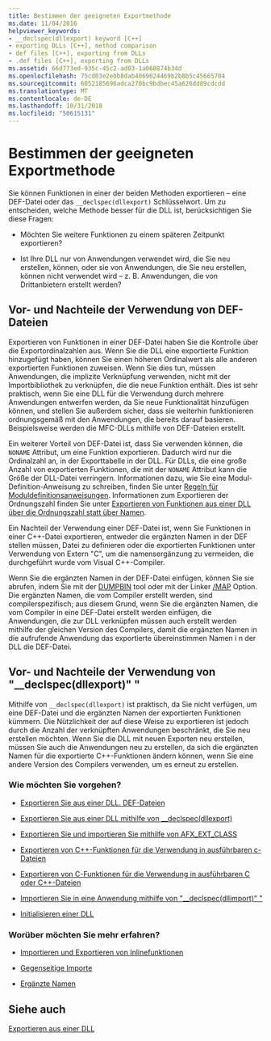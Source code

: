 ```yaml
---
title: Bestimmen der geeigneten Exportmethode
ms.date: 11/04/2016
helpviewer_keywords:
- __declspec(dllexport) keyword [C++]
- exporting DLLs [C++], method comparison
- def files [C++], exporting from DLLs
- .def files [C++], exporting from DLLs
ms.assetid: 66d773ed-935c-45c2-ad03-1a060874b34d
ms.openlocfilehash: 75cd03e2ebb8dab4069024469b2b8b5c45665704
ms.sourcegitcommit: 6052185696adca270bc9bdbec45a626dd89cdcdd
ms.translationtype: MT
ms.contentlocale: de-DE
ms.lasthandoff: 10/31/2018
ms.locfileid: "50615131"
---
```

# <a name="determining-which-exporting-method-to-use"></a>Bestimmen der geeigneten Exportmethode

Sie können Funktionen in einer der beiden Methoden exportieren – eine DEF-Datei oder das `__declspec(dllexport)` Schlüsselwort. Um zu entscheiden, welche Methode besser für die DLL ist, berücksichtigen Sie diese Fragen:

- Möchten Sie weitere Funktionen zu einem späteren Zeitpunkt exportieren?

- Ist Ihre DLL nur von Anwendungen verwendet wird, die Sie neu erstellen, können, oder sie von Anwendungen, die Sie neu erstellen, können nicht verwendet wird – z. B. Anwendungen, die von Drittanbietern erstellt werden?

## <a name="pros-and-cons-of-using-def-files"></a>Vor- und Nachteile der Verwendung von DEF-Dateien

Exportieren von Funktionen in einer DEF-Datei haben Sie die Kontrolle über die Exportordinalzahlen aus. Wenn Sie die DLL eine exportierte Funktion hinzugefügt haben, können Sie einen höheren Ordinalwert als alle anderen exportierten Funktionen zuweisen. Wenn Sie dies tun, müssen Anwendungen, die implizite Verknüpfung verwenden, nicht mit der Importbibliothek zu verknüpfen, die die neue Funktion enthält. Dies ist sehr praktisch, wenn Sie eine DLL für die Verwendung durch mehrere Anwendungen entwerfen werden, da Sie neue Funktionalität hinzufügen können, und stellen Sie außerdem sicher, dass sie weiterhin funktionieren ordnungsgemäß mit den Anwendungen, die bereits darauf basieren. Beispielsweise werden die MFC-DLLs mithilfe von DEF-Dateien erstellt.

Ein weiterer Vorteil von DEF-Datei ist, dass Sie verwenden können, die `NONAME` Attribut, um eine Funktion exportieren. Dadurch wird nur die Ordinalzahl an, in der Exporttabelle in der DLL. Für DLLs, die eine große Anzahl von exportierten Funktionen, die mit der `NONAME` Attribut kann die Größe der DLL-Datei verringern. Informationen dazu, wie Sie eine Modul-Definition-Anweisung zu schreiben, finden Sie unter [Regeln für Moduldefinitionsanweisungen](../build/reference/rules-for-module-definition-statements.md). Informationen zum Exportieren der Ordnungszahl finden Sie unter [Exportieren von Funktionen aus einer DLL über die Ordnungszahl statt über Namen](../build/exporting-functions-from-a-dll-by-ordinal-rather-than-by-name.md).

Ein Nachteil der Verwendung einer DEF-Datei ist, wenn Sie Funktionen in einer C++-Datei exportieren, entweder die ergänzten Namen in der DEF stellen müssen, Datei zu definieren oder die exportierten Funktionen unter Verwendung von Extern "C", um die namensergänzung zu vermeiden, die durchgeführt wurde vom Visual C++-Compiler.

Wenn Sie die ergänzten Namen in der DEF-Datei einfügen, können Sie sie abrufen, indem Sie mit der [DUMPBIN](../build/reference/dumpbin-reference.md) tool oder mit der Linker [/MAP](../build/reference/map-generate-mapfile.md) Option. Die ergänzten Namen, die vom Compiler erstellt werden, sind compilerspezifisch; aus diesem Grund, wenn Sie die ergänzten Namen, die vom Compiler in eine DEF-Datei erstellt werden einfügen, die Anwendungen, die zur DLL verknüpfen müssen auch erstellt werden mithilfe der gleichen Version des Compilers, damit die ergänzten Namen in die aufrufende Anwendung das exportierte übereinstimmen Namen i n der DLL die DEF-Datei.

## <a name="pros-and-cons-of-using-declspecdllexport"></a>Vor- und Nachteile der Verwendung von "__declspec(dllexport)" "

Mithilfe von `__declspec(dllexport)` ist praktisch, da Sie nicht verfügen, um eine DEF-Datei und die ergänzten Namen der exportierten Funktionen kümmern. Die Nützlichkeit der auf diese Weise zu exportieren ist jedoch durch die Anzahl der verknüpften Anwendungen beschränkt, die Sie neu erstellen möchten. Wenn Sie die DLL mit neuen Exporten neu erstellen, müssen Sie auch die Anwendungen neu zu erstellen, da sich die ergänzten Namen für die exportierte C++-Funktionen ändern können, wenn Sie eine andere Version des Compilers verwenden, um es erneut zu erstellen.

### <a name="what-do-you-want-to-do"></a>Wie möchten Sie vorgehen?

- [Exportieren Sie aus einer DLL. DEF-Dateien](../build/exporting-from-a-dll-using-def-files.md)

- [Exportieren Sie aus einer DLL mithilfe von __declspec(dllexport)](../build/exporting-from-a-dll-using-declspec-dllexport.md)

- [Exportieren Sie und importieren Sie mithilfe von AFX_EXT_CLASS](../build/exporting-and-importing-using-afx-ext-class.md)

- [Exportieren von C++-Funktionen für die Verwendung in ausführbaren c-Dateien](../build/exporting-cpp-functions-for-use-in-c-language-executables.md)

- [Exportieren von C-Funktionen für die Verwendung in ausführbaren C oder C++-Dateien](../build/exporting-c-functions-for-use-in-c-or-cpp-language-executables.md)

- [Importieren Sie in eine Anwendung mithilfe von "__declspec(dllimport)" "](../build/importing-into-an-application-using-declspec-dllimport.md)

- [Initialisieren einer DLL](../build/run-time-library-behavior.md#initializing-a-dll)

### <a name="what-do-you-want-to-know-more-about"></a>Worüber möchten Sie mehr erfahren?

- [Importieren und Exportieren von Inlinefunktionen](../build/importing-and-exporting-inline-functions.md)

- [Gegenseitige Importe](../build/mutual-imports.md)

- [Ergänzte Namen](../build/reference/decorated-names.md)

## <a name="see-also"></a>Siehe auch

[Exportieren aus einer DLL](../build/exporting-from-a-dll.md)